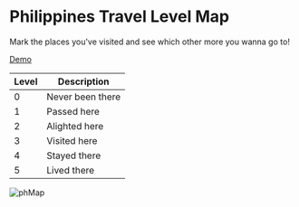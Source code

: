 # Philippines Travel Level Map

Mark the places you've visited and see which other more you wanna go to!

[Demo](https://my-philippines-travel-level.com/map)

| Level | Description |
| ----- | ----------- |
| 0 | Never been there |
| 1 | Passed here |
| 2 | Alighted here |
| 3 | Visited here |
| 4 | Stayed there |
| 5 | Lived there |

![phMap](https://user-images.githubusercontent.com/8638243/232649713-3ca6430d-2163-477c-aa05-bd79a530fafd.jpg)
